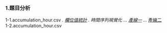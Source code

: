 ### 1.題目分析
1-1.accumulation_hour.csv
*. [欄位值統計](https://chat.openai.com/share/79b79838-97b7-40a3-8859-839ab8408540)
*. 時間序列視覺化
...* [產線一](https://github.com/FelixWuYH/IMBD2023training/blob/main/1.%E9%A1%8C%E7%9B%AE%E5%88%86%E6%9E%90/Line1.png, "Line 1")
...* [產線二](https://github.com/FelixWuYH/IMBD2023training/blob/main/1.%E9%A1%8C%E7%9B%AE%E5%88%86%E6%9E%90/Line2.png, "Line 2")
1-2.accumulation_hour.csv


